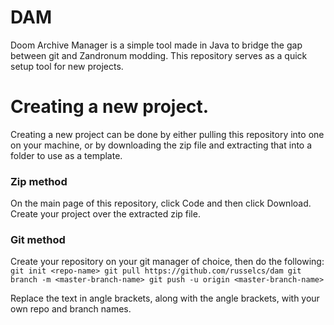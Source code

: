 # DAM

Doom Archive Manager is a simple tool made in Java to bridge the gap between git and Zandronum modding.
This repository serves as a quick setup tool for new projects.

# Creating a new project.

Creating a new project can be done by either pulling this repository into one on your machine, or by downloading the zip file and extracting that into a folder to use as a template.

### Zip method
On the main page of this repository, click Code and then click Download. Create your project over the extracted zip file.

### Git method

Create your repository on your git manager of choice, then do the following:
``
git init <repo-name>
git pull https://github.com/russelcs/dam
git branch -m <master-branch-name>
git push -u origin <master-branch-name>
``

Replace the text in angle brackets, along with the angle brackets, with your own repo and branch names.
